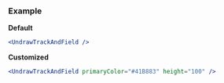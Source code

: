 ### Example

**Default**
```jsx
<UndrawTrackAndField />
```

**Customized**
```jsx
<UndrawTrackAndField primaryColor="#41B883" height="100" />
```
